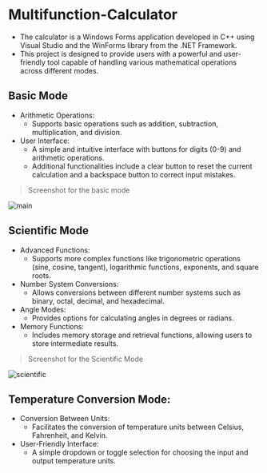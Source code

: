 # Multifunction-Calculator
- The calculator is a Windows Forms application developed in C++ using Visual Studio and the WinForms library from the .NET Framework.
- This project is designed to provide users with a powerful and user-friendly tool capable of handling various mathematical operations across different modes.

## Basic Mode
- Arithmetic Operations:
  - Supports basic operations such as addition, subtraction, multiplication, and division.
- User Interface:
  - A simple and intuitive interface with buttons for digits (0-9) and arithmetic operations.
  - Additional functionalities include a clear button to reset the current calculation and a backspace button to correct input mistakes.
> Screenshot for the basic mode

![main](https://github.com/user-attachments/assets/772bc2e0-33a4-4847-b7e4-24d91ab17b14)


## Scientific Mode
- Advanced Functions:
  - Supports more complex functions like trigonometric operations (sine, cosine, tangent), logarithmic functions, exponents, and square roots.
- Number System Conversions:
  - Allows conversions between different number systems such as binary, octal, decimal, and hexadecimal.
- Angle Modes:
  - Provides options for calculating angles in degrees or radians.
- Memory Functions:
  - Includes memory storage and retrieval functions, allowing users to store intermediate results.
> Screenshot for the Scientific Mode

![scientific](https://github.com/user-attachments/assets/d80adc50-167c-46e0-8cf7-ba59bd5db6b9)


## Temperature Conversion Mode:

- Conversion Between Units:
  - Facilitates the conversion of temperature units between Celsius, Fahrenheit, and Kelvin.
- User-Friendly Interface:
  - A simple dropdown or toggle selection for choosing the input and output temperature units.






